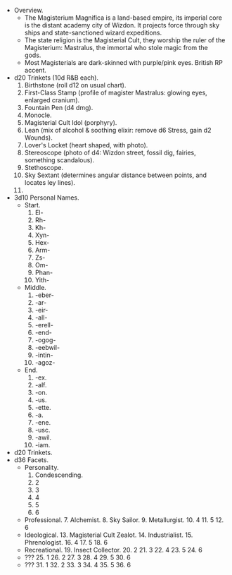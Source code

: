 + Overview.
	+ The Magisterium Magnifica is a land-based empire, its imperial core is the distant academy city of Wizdon. It projects force through sky ships and state-sanctioned wizard expeditions.
	+ The state religion is the Magisterial Cult, they worship the ruler of the Magisterium: Mastralus, the immortal who stole magic from the gods.
	+ Most Magisterials are dark-skinned with purple/pink eyes. British RP accent.
+ d20 Trinkets (10d R&B each).
	1. Birthstone (roll d12 on usual chart).
	2. First-Class Stamp (profile of magister Mastralus: glowing eyes, enlarged cranium).
	3. Fountain Pen (d4 dmg).
	4. Monocle.
	5. Magisterial Cult Idol (porphyry).
	6. Lean (mix of alcohol & soothing elixir: remove d6 Stress, gain d2 Wounds).
	7. Lover's Locket (heart shaped, with photo).
	8. Stereoscope (photo of d4: Wizdon street, fossil dig, fairies, something scandalous).
	9. Stethoscope.
	10. Sky Sextant (determines angular distance between points, and locates ley lines).
	11. 
+ 3d10 Personal Names.
	+ Start.
		1. El-
		2. Rh-
		3. Kh-
		4. Xyn-
		5. Hex-
		6. Arm-
		7. Zs-
		8. Om-
		9. Phan-
		10. Yith-
	+ Middle.
		1. -eber-
		2. -ar-
		3. -eir-
		4. -all-
		5. -erell-
		6. -end-
		7. -ogog-
		8. -eebwil-
		9. -intin-
		10. -agoz-
	+ End.
		1. -ex.
		2. -alf.
		3. -on.
		4. -us.
		5. -ette.
		6. -a.
		7. -ene.
		8. -usc.
		9. -awil.
		10. -iam.
+ d20 Trinkets.
+ d36 Facets.
	+ Personality.
		1. Condescending.
		2. 2
		3. 3
		4. 4
		5. 5
		6. 6
	+ Professional.
		7. Alchemist.
		8. Sky Sailor.
		9. Metallurgist.
		10. 4
		11. 5
		12. 6
	+ Ideological.
		13. Magisterial Cult Zealot.
		14. Industrialist.
		15. Phrenologist.
		16. 4
		17. 5
		18. 6
	+ Recreational.
		19. Insect Collector.
		20. 2
		21. 3
		22. 4
		23. 5
		24. 6
	+ ???
		25. 1
		26. 2
		27. 3
		28. 4
		29. 5
		30. 6
	+ ???
		31. 1
		32. 2
		33. 3
		34. 4
		35. 5
		36. 6